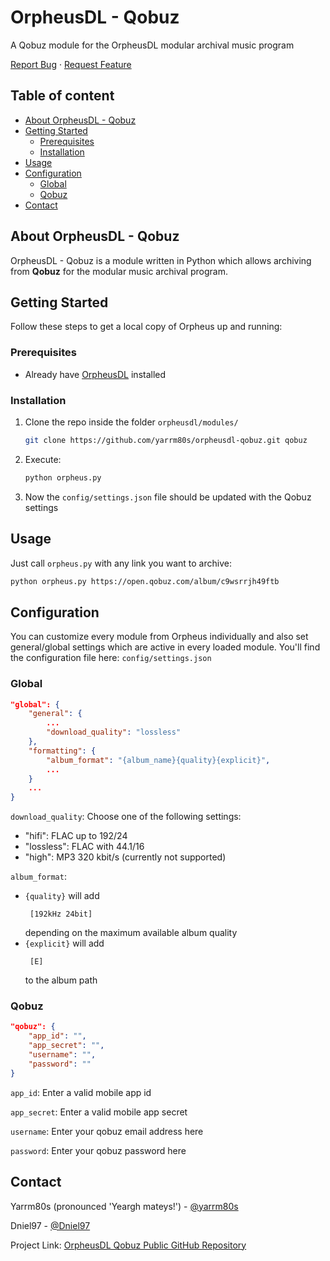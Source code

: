 <!-- PROJECT INTRO -->

OrpheusDL - Qobuz
=================

A Qobuz module for the OrpheusDL modular archival music program

[Report Bug](https://github.com/yarrm80s/orpheusdl/issues)
·
[Request Feature](https://github.com/yarrm80s/orpheusdl/issues)


## Table of content

- [About OrpheusDL - Qobuz](#about-orpheusdl-qobuz)
- [Getting Started](#getting-started)
    - [Prerequisites](#prerequisites)
    - [Installation](#installation)
- [Usage](#usage)
- [Configuration](#configuration)
    - [Global](#global)
    - [Qobuz](#qobuz)
- [Contact](#contact)


<!-- ABOUT ORPHEUS -->
## About OrpheusDL - Qobuz

OrpheusDL - Qobuz is a module written in Python which allows archiving from **Qobuz** for the modular music archival program.


<!-- GETTING STARTED -->
## Getting Started

Follow these steps to get a local copy of Orpheus up and running:

### Prerequisites

* Already have [OrpheusDL](https://github.com/yarrm80s/orpheusdl) installed

### Installation

1. Clone the repo inside the folder `orpheusdl/modules/`
   ```sh
   git clone https://github.com/yarrm80s/orpheusdl-qobuz.git qobuz
   ```
2. Execute:
   ```sh
   python orpheus.py
   ```
3. Now the `config/settings.json` file should be updated with the Qobuz settings

<!-- USAGE EXAMPLES -->
## Usage

Just call `orpheus.py` with any link you want to archive:

```sh
python orpheus.py https://open.qobuz.com/album/c9wsrrjh49ftb
```

<!-- CONFIGURATION -->
## Configuration

You can customize every module from Orpheus individually and also set general/global settings which are active in every
loaded module. You'll find the configuration file here: `config/settings.json`

### Global

```json
"global": {
    "general": {
        ...
        "download_quality": "lossless"
    },
    "formatting": {
        "album_format": "{album_name}{quality}{explicit}",
        ...
    }
    ...
}
```

`download_quality`: Choose one of the following settings:
* "hifi": FLAC up to 192/24
* "lossless": FLAC with 44.1/16
* "high": MP3 320 kbit/s (currently not supported)

`album_format`:
* `{quality}` will add
    ```
     [192kHz 24bit]
    ```
  depending on the maximum available album quality
* `{explicit}` will add
    ```
     [E]
    ```
  to the album path 

### Qobuz
```json
"qobuz": {
    "app_id": "",
    "app_secret": "",
    "username": "",
    "password": ""
}
```
`app_id`: Enter a valid mobile app id

`app_secret`: Enter a valid mobile app secret

`username`: Enter your qobuz email address here

`password`: Enter your qobuz password here

<!-- Contact -->
## Contact

Yarrm80s (pronounced 'Yeargh mateys!') - [@yarrm80s](https://github.com/yarrm80s)

Dniel97 - [@Dniel97](https://github.com/Dniel97)

Project Link: [OrpheusDL Qobuz Public GitHub Repository](https://github.com/yarrm80s/orpheusdl-qobuz)
